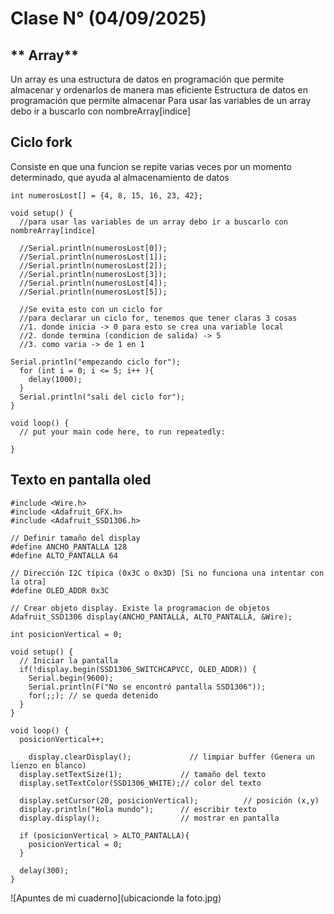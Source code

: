 # Clase N° (04/09/2025)

## ** Array**

Un array es una estructura de datos en programación que permite almacenar y ordenarlos de manera mas eficiente 
Estructura de datos en programación que permite almacenar
Para usar las variables de un array debo ir a buscarlo con nombreArray[indice]

## **Ciclo fork**

Consiste en que una funcion se repite varias veces por un momento determinado, que ayuda al almacenamiento de datos

```
int numerosLost[] = {4, 8, 15, 16, 23, 42};

void setup() {
  //para usar las variables de un array debo ir a buscarlo con nombreArray[indice]

  //Serial.println(numerosLost[0]);
  //Serial.println(numerosLost[1]);
  //Serial.println(numerosLost[2]);
  //Serial.println(numerosLost[3]);
  //Serial.println(numerosLost[4]);
  //Serial.println(numerosLost[5]);

  //Se evita esto con un ciclo for
  //para declarar un ciclo for, tenemos que tener claras 3 cosas
  //1. donde inicia -> 0 para esto se crea una variable local 
  //2. donde termina (condicion de salida) -> 5
  //3. como varia -> de 1 en 1

Serial.println("empezando ciclo for");
  for (int i = 0; i <= 5; i++ ){
    delay(1000);
  }
  Serial.println("sali del ciclo for");
}

void loop() {
  // put your main code here, to run repeatedly:

}
```


## **Texto en pantalla oled**

```
#include <Wire.h>
#include <Adafruit_GFX.h>
#include <Adafruit_SSD1306.h>

// Definir tamaño del display
#define ANCHO_PANTALLA 128
#define ALTO_PANTALLA 64

// Dirección I2C típica (0x3C o 0x3D) [Si no funciona una intentar con la otra]
#define OLED_ADDR 0x3C  

// Crear objeto display. Existe la programacion de objetos
Adafruit_SSD1306 display(ANCHO_PANTALLA, ALTO_PANTALLA, &Wire);

int posicionVertical = 0;

void setup() {
  // Iniciar la pantalla
  if(!display.begin(SSD1306_SWITCHCAPVCC, OLED_ADDR)) {
    Serial.begin(9600);
    Serial.println(F("No se encontró pantalla SSD1306"));
    for(;;); // se queda detenido
  }
}

void loop() {
  posicionVertical++;
 
    display.clearDisplay();             // limpiar buffer (Genera un lienzo en blanco)
  display.setTextSize(1);             // tamaño del texto
  display.setTextColor(SSD1306_WHITE);// color del texto

  display.setCursor(20, posicionVertical);          // posición (x,y)
  display.println("Hola mundo");      // escribir texto
  display.display();                  // mostrar en pantalla

  if (posicionVertical > ALTO_PANTALLA){
    posicionVertical = 0;
  }

  delay(300);
}
```



![Apuntes de mi cuaderno](ubicacionde la foto.jpg)
